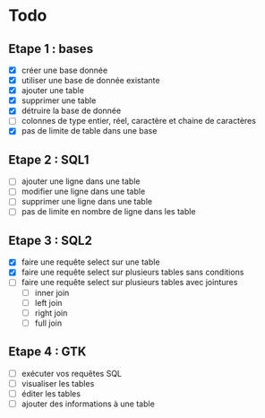 # Todo

## Etape 1 : bases

- [x] créer une base donnée
- [x] utiliser une base de donnée existante
- [x] ajouter une table
- [x] supprimer une table
- [x] détruire la base de donnée
- [ ] colonnes de type entier, réel, caractère et chaine de caractères
- [x] pas de limite de table dans une base

## Etape 2 : SQL1

- [ ] ajouter une ligne dans une table
- [ ] modifier une ligne dans une table
- [ ] supprimer une ligne dans une table
- [ ] pas de limite en nombre de ligne dans les table

## Etape 3 : SQL2

- [x] faire une requête select sur une table
- [x] faire une requête select sur plusieurs tables sans conditions
- [ ] faire une requête select sur plusieurs tables avec jointures
  - [ ] inner join
  - [ ] left join
  - [ ] right join
  - [ ] full join
  
## Etape 4 : GTK

- [ ] exécuter vos requêtes SQL
- [ ] visualiser les tables
- [ ] éditer les tables
- [ ] ajouter des informations à une table
